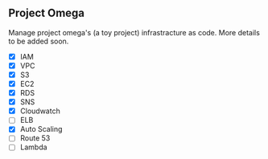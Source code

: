## Project Omega

Manage project omega's (a toy project) infrastracture as code. More details to be added soon.

- [x] IAM
- [x] VPC
- [x] S3
- [x] EC2
- [x] RDS
- [x] SNS
- [x] Cloudwatch
- [ ] ELB
- [x] Auto Scaling
- [ ] Route 53
- [ ] Lambda
